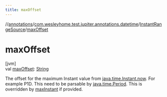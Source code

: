 ```yaml
---
title: maxOffset
---
```

//[annotations](../../../index.html)/[com.wesleyhome.test.jupiter.annotations.datetime](../index.html)/[InstantRangeSource](index.html)/[maxOffset](max-offset.html)



# maxOffset



[jvm]\
val [maxOffset](max-offset.html): [String](https://kotlinlang.org/api/latest/jvm/stdlib/kotlin/-string/index.html)



The offset for the maximum Instant value from [java.time.Instant.now](https://docs.oracle.com/javase/8/docs/api/java/time/Instant.html#now--). For example P1D. This need to be parsable by [java.time.Period](https://docs.oracle.com/javase/8/docs/api/java/time/Period.html). This is overridden by [maxInstant](max-instant.html) if provided.




